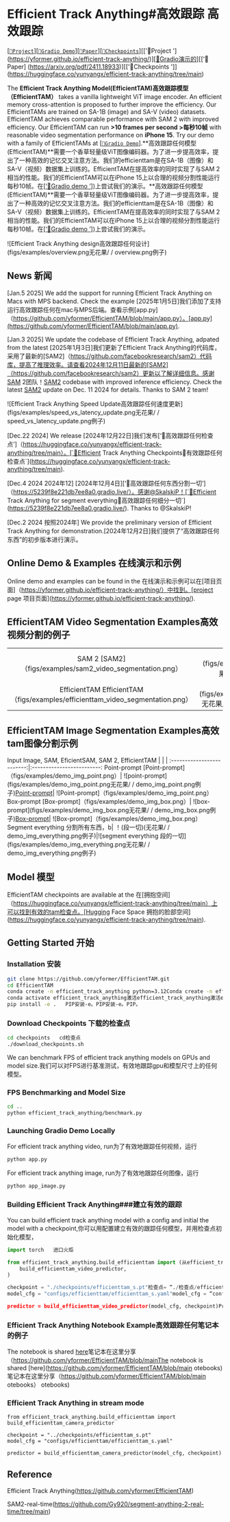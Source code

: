 # Efficient Track Anything#高效跟踪   高效跟踪
[[`📕Project`](https://yformer.github.io/efficient-track-anything/)][[`🤗Gradio Demo`](https://10f00f01361a8328a4.gradio.live)][[`📕Paper`](https://arxiv.org/pdf/2411.18933)][[`🤗Checkpoints`]](https://huggingface.co/yunyangx/efficient-track-anything/tree/main)[['📕Project '] (https://yformer.github.io/efficient-track-anything/)][[🤗Gradio演示的](https://10f00f01361a8328a4.gradio.live)][[‘📕Paper] (https://arxiv.org/pdf/2411.18933)][['🤗Checkpoints ']] (https://huggingface.co/yunyangx/efficient-track-anything/tree/main)

The **Efficient Track Anything Model(EfficientTAM)高效跟踪模型（EfficientTAM）** takes a vanilla lightweight ViT image encoder. An efficient memory cross-attention is proposed to further improve the efficiency. Our EfficientTAMs are trained on SA-1B (image) and SA-V (video) datasets. EfficientTAM achieves comparable performance with SAM 2 with improved efficiency. Our EfficientTAM can run **>10 frames per second   >每秒10帧** with reasonable video segmentation performance on **iPhone 15**. Try our demo with a family of EfficientTAMs at [[`🤗Gradio Demo`](https://10f00f01361a8328a4.gradio.live)].**高效跟踪任何模型(EfficientTAM)**需要一个香草轻量级ViT图像编码器。为了进一步提高效率，提出了一种高效的记忆交叉注意方法。我们的efficienttam是在SA-1B（图像）和SA-V（视频）数据集上训练的。EfficientTAM在提高效率的同时实现了与SAM 2相当的性能。我们的EfficientTAM可以在iPhone 15上以合理的视频分割性能运行每秒10帧。在[[‘🤗Gradio demo ’](https://10f00f01361a8328a4.gradio.live)])上尝试我们的演示。**高效跟踪任何模型(EfficientTAM)**需要一个香草轻量级ViT图像编码器。为了进一步提高效率，提出了一种高效的记忆交叉注意方法。我们的efficienttam是在SA-1B（图像）和SA-V（视频）数据集上训练的。EfficientTAM在提高效率的同时实现了与SAM 2相当的性能。我们的EfficientTAM可以在iPhone 15上以合理的视频分割性能运行每秒10帧。在[[‘🤗Gradio demo ’](https://10f00f01361a8328a4.gradio.live)])上尝试我们的演示。

![Efficient Track Anything design高效跟踪任何设计](figs/examples/overview.png无花果/ / overview.png例子)

## News   新闻
[Jan.5 2025] We add the support for running Efficient Track Anything on Macs with MPS backend. Check the example [2025年1月5日]我们添加了支持运行高效跟踪任何在mac与MPS后端。查看示例[app.py]（https://github.com/yformer/EfficientTAM/blob/main/app.py）。[app.py](https://github.com/yformer/EfficientTAM/blob/main/app.py).

[Jan.3 2025] We update the codebase of Efficient Track Anything, adpated from the latest [2025年1月3日]我们更新了Efficient Track Anything的代码库，采用了最新的[SAM2]（https://github.com/facebookresearch/sam2）代码库，提高了推理效率。请查看2024年12月11日最新的[SAM2]（https://github.com/facebookresearch/sam2）更新以了解详细信息。感谢SAM 2团队！[SAM2](https://github.com/facebookresearch/sam2) codebase with improved inference efficiency. Check the latest [SAM2](https://github.com/facebookresearch/sam2) update on Dec. 11 2024 for details. Thanks to SAM 2 team!

![Efficient Track Anything Speed Update高效跟踪任何速度更新](figs/examples/speed_vs_latency_update.png无花果/ / speed_vs_latency_update.png例子)

[Dec.22 2024] We release [2024年12月22日]我们发布[‘🤗高效跟踪任何检查点’]（https://huggingface.co/yunyangx/efficient-track-anything/tree/main）。[`🤗Efficient Track Anything Checkpoints🤗有效跟踪任何检查点`](https://huggingface.co/yunyangx/efficient-track-anything/tree/main).

[Dec.4 2024   2024年12] [2024年12月4日][‘🤗高效跟踪任何东西分割一切’]（https://5239f8e221db7ee8a0.gradio.live/）。感谢@SkalskiP！[`🤗Efficient Track Anything for segment everything🤗高效跟踪任何细分一切`](https://5239f8e221db7ee8a0.gradio.live/). Thanks to @SkalskiP!

[Dec.2 2024   按照2024年] We provide the preliminary version of Efficient Track Anything for demonstration.[2024年12月2日]我们提供了“高效跟踪任何东西”的初步版本进行演示。

## Online Demo & Examples   在线演示和示例
Online demo and examples can be found in the 在线演示和示例可以在[项目页面]（https://yformer.github.io/efficient-track-anything/）中找到。[project page   项目页面](https://yformer.github.io/efficient-track-anything/).

## EfficientTAM Video Segmentation Examples高效视频分割的例子
  |   |   |
:-------------------------:|:-------------------------:
SAM 2 [SAM2]（figs/examples/sam2_video_segmentation.png）| ![SAM2](figs/examples/sam2_video_segmentation.png无花果/ / sam2_video_segmentation.png例子)
EfficientTAM EfficientTAM （figs/examples/efficienttam_video_segmentation.png）|  ![EfficientTAM](figs/examples/efficienttam_video_segmentation.png无花果/ / efficienttam_video_segmentation.png例子)

## EfficientTAM Image Segmentation Examples高效tam图像分割示例
Input Image, SAM, EficientSAM, SAM 2, EfficientTAM
  |   |   |
:-------------------------:|:-------------------------:
Point-prompt [Point-prompt]（figs/examples/demo_img_point.png）| ![point-prompt](figs/examples/demo_img_point.png无花果/ / demo_img_point.png例子)[Point-prompt](figs/examples/demo_img_point.png)| ![Point-prompt]（figs/examples/demo_img_point.png）
Box-prompt [Box-prompt]（figs/examples/demo_img_box.png）|  ![box-prompt](figs/examples/demo_img_box.png无花果/ / demo_img_box.png例子)[Box-prompt](figs/examples/demo_img_box.png)| ![Box-prompt]（figs/examples/demo_img_box.png）
Segment everything 分割所有东西，b| ！(段一切)(无花果/ / demo_img_everything.png例子)|![segment everything   段的一切](figs/examples/demo_img_everything.png无花果/ / demo_img_everything.png例子)

## Model   模型
EfficientTAM checkpoints are available at the 在[拥抱空间]（https://huggingface.co/yunyangx/efficient-track-anything/tree/main）上可以找到有效的tam检查点。[Hugging Face Space   拥抱的脸部空间](https://huggingface.co/yunyangx/efficient-track-anything/tree/main).

## Getting Started   开始

### Installation   安装

```bash   ”“bash   ”“bash”“bash
git clone https://github.com/yformer/EfficientTAM.git
cd EfficientTAM
conda create -n efficient_track_anything python=3.12Conda create -n efficient_track_anything python=3.12conda create -n efficient_track_anything python=3.12 conda create -n efficient_track_anything python=3.12
conda activate efficient_track_anything激活efficient_track_anything激活efficient_track_anything
pip install -e .   PIP安装-e。PIP安装-e。PIP。
```
### Download Checkpoints   下载的检查点

```bash   ”“bash   ”“bash”“bash“bash”“bash”“bash”“bash”
cd checkpoints   cd检查点
./download_checkpoints.sh
```

We can benchmark FPS of efficient track anything models on GPUs and model size.我们可以对FPS进行基准测试，有效地跟踪gpu和模型尺寸上的任何模型。

### FPS Benchmarking and Model Size

```bash   ”“bash
cd ..
python efficient_track_anything/benchmark.py
```

### Launching Gradio Demo Locally
For efficient track anything video, run为了有效地跟踪任何视频，运行
```
python app.py
```
For efficient track anything image, run为了有效地跟踪任何图像，运行
```
python app_image.py
```


### Building Efficient Track Anything###建立有效的跟踪
You can build efficient track anything model with a config and initial the model with a checkpoint,你可以用配置建立有效的跟踪任何模型，并用检查点初始化模型，
```python   ”“python   ”“python”“python“蟒蛇” “蟒蛇” “蟒蛇” "蟒蛇
import torch   进口火炬

from efficient_track_anything.build_efficienttam import (从efficient_track_anything。Build_efficienttam导入
    build_efficienttam_video_predictor,
)

checkpoint = "./checkpoints/efficienttam_s.pt"检查点= “./检查点/efficienttam_s.pt”
model_cfg = "configs/efficienttam/efficienttam_s.yaml"model_cfg = “configs/efficienttam/efficienttam_s.yaml”model_cfg = "configs/efficienttam/efficienttam_s。yaml"model_cfg = “ configs/efficienttam/efficienttam_s.yaml ”model_cfg = "configs/efficienttam/efficienttam_s。yaml"model_cfg = " configs/efficienttam/efficienttam_s。yaml " model_cfg = "configs/efficienttam/efficienttam_s。yaml"model_cfg = " configs/efficienttam/efficienttam_s。yaml”model_cfg = "configs/efficienttam/efficienttam_s。yaml"model_cfg = " configmodel_cfg = "configs/efficienttam/efficienttam_s。yaml"model_cfg = " configs/efficienttam/efficienttam_s。yaml " model_cfg = "configs/efficienttam/efficienttam_s。yaml"model_cfg = " configs/efficienttam/efficienttam_s。yaml " model_cfg = "configs/efficienttam/efficienttam_s。yaml"model_cfg = " configs/efficienttam/efficienttam_s。yaml " model_cfg = "configs/efficienttam/efficienttam_s。yaml"model_cfg = " configs/efficienttam/efficienttam_s。yaml " model_cfg = "configs/efficienttam/efficienttam_s。yaml"model_cfg = " model_cfg = "configs/efficienttam/efficienttam_s。yaml"model_cfg = " configs/efficienttam/efficienttam_s。yaml " model_cfg = "configs/efficienttam/efficienttam_s。yaml"model_cfg = " configs/efficienttam/efficienttam_s。yaml " model_cfg = "configs/efficienttam/efficienttam_s。yaml"model_cfg = " configs/efficienttam/efficienttam_s。yaml " model_cfg = "configs/efficienttam/efficienttam_s。yaml"model_cfg = " configs/efficienttam/efficienttam_s。yaml " model_cfg = "configs/efficienttam/efficienttam_s。yaml“model_cfg = ”configmodel_cfg = "configs/efficienttam/efficienttam_s。yaml"model_cfg = " configs/efficienttam/efficienttam_s。yaml " model_cfg = "configs/efficienttam/efficienttam_s。yaml"model_cfg = " configs/efficienttam/efficienttam_s。yaml " model_cfg = "configs/efficienttam/efficienttam_s。yaml"model_cfg = " configs/efficienttam/efficienttam_s。yaml " model_cfg = "configs/efficienttam/efficienttam_s。yaml"model_cfg = " configs/efficienttam/efficienttam_s。yaml " model_cfg = "configs/efficienttam/efficienttam_s。yaml"model_cfg = " configmodel_cfg = "configs/efficienttam/efficienttam_s。yaml"model_cfg = " configs/efficienttam/efficienttam_s。yaml " model_cfg = "configs/efficienttam/efficienttam_s。yaml"model_cfg = " configs/efficienttam/efficienttam_s。yaml " model_cfg = "configs/efficienttam/efficienttam_s。yaml"model_cfg = " configs/efficienttam/efficienttam_s。yaml " model_cfg = "configs/efficienttam/efficienttam_s。yaml"model_cfg = " configs/efficienttam/efficienttam_s。yaml " model_cfg = "configs/efficienttam/efficienttam_s。yaml model_cf”configmodel_cfg = "configs/efficienttam/efficienttam_s。yaml"model_cfg = " configs/efficienttam/efficienttam_s。yaml " model_cfg = "configs/efficienttam/efficienttam_s。yaml"model_cfg = " configs/efficienttam/efficienttam_s。yaml " model_cfg = "configs/efficienttam/efficienttam_s。yaml"model_cfg = " configs/efficienttam/efficienttam_s。yaml " model_cfg = "configs/efficienttam/efficienttam_s。yaml"model_cfg = " configs/efficienttam/efficienttam_s。yaml " model_cfg = "configs/efficienttam/efficienttam_s。yaml"model_cfg = " configmodel_cfg = "configs/efficienttam/efficienttam_s。yaml"model_cfg = " configs/efficienttam/efficienttam_s。yaml " model_cfg = "configs/efficienttam/efficienttam_s。yaml"model_cfg = " configs/efficienttam/efficienttam_s。yaml " model_cfg = "configs/efficienttam/efficienttam_s。yaml"model_cfg = " configs/efficienttam/efficienttam_s。yaml " model_cfg = "configs/efficienttam/efficienttam_s。yaml"model_cfg = " configs/efficienttam/efficienttam_s。yaml " model_cfg = "configs/efficienttam/efficienttam_s。yaml"mog = " configmodel_cfg = "configs/efficienttam/efficienttam_s。yaml"model_cfg = " configs/efficienttam/efficienttam_s。yaml " model_cfg = "configs/efficienttam/efficienttam_s。yaml"model_cfg = " configs/efficienttam/efficienttam_s。yaml " model_cfg = "configs/efficienttam/efficienttam_s。yaml"model_cfg = " configs/efficienttam/efficienttam_s。yaml " model_cfg = "configs/efficienttam/efficienttam_s。yaml"model_cfg = " configs/efficienttam/efficienttam_s。yaml " model_cfg = "configs/efficienttam/efficienttam_s。yaml mo”del_cfg = " configmodel_cfg = "configs/efficienttam/efficienttam_s。yaml"model_cfg = " configs/efficienttam/efficienttam_s。yaml " model_cfg = "configs/efficienttam/efficienttam_s。yaml"model_cfg = " configs/efficienttam/efficienttam_s。yaml " model_cfg = "configs/efficienttam/efficienttam_s。yaml"model_cfg = " configs/efficienttam/efficienttam_s。yaml " model_cfg = "configs/efficienttam/efficienttam_s。yaml"model_cfg = " configs/efficienttam/efficienttam_s。yaml " model_cfg = "configs/efficienttam/efficienttam_s。那里del_cfg = " configmodel_cfg = "configs/efficienttam/efficienttam_s。yaml"model_cfg = " configs/efficienttam/efficienttam_s。yaml " model_cfg = "configs/efficienttam/efficienttam_s。yaml"model_cfg = " configs/efficienttam/efficienttam_s。yaml " model_cfg = "configs/efficienttam/efficienttam_s。yaml"model_cfg = " configs/efficienttam/efficienttam_s。yaml " model_cfg = "configs/efficienttam/efficienttam_s。yaml"model_cfg = " configs/efficienttam/efficienttam_s。yaml " model_cfg = "configs/efficienttam/efficienttam_s。yaml"model_cfg = " configmodel_cfg = "configs/efficienttam/efficienttam_s。yaml"model_cfg = " configs/efficienttam/efficienttam_s。yaml " model_cfg = "configs/efficienttam/efficienttam_s。yaml"model_cfg = " configs/efficienttam/efficienttam_s。yaml " model_cfg = "configs/efficienttam/efficienttam_s。yaml"model_cfg = " configs/efficienttam/efficienttam_s。yaml " model_cfg = "configs/efficienttam/efficienttam_s。yaml"model_cfg = " configs/efficienttam/efficienttam_s。yaml " model_cfg = "configs/efficienttam/efficienttamam_s。yaml"model_cfg = " configmodel_cfg = "configs/efficienttam/efficienttam_s。yaml"model_cfg = " configs/efficienttam/efficienttam_s。yaml " model_cfg = "configs/efficienttam/efficienttam_s。yaml"model_cfg = " configs/efficienttam/efficienttam_s。yaml " model_cfg = "configs/efficienttam/efficienttam_s。yaml"model_cfg = " configs/efficienttam/efficienttam_s。yaml " model_cfg = "configs/efficienttam/efficienttam_s。yaml"model_cfg = " configs/efficienttam/efficienttam_s。yaml " model_cfg = "configs/ efficientam /effil"model_cfg = " configmodel_cfg = "configs/efficienttam/efficienttam_s。yaml"model_cfg = " configs/efficienttam/efficienttam_s。yaml " model_cfg = "configs/efficienttam/efficienttam_s。yaml"model_cfg = " configs/efficienttam/efficienttam_s。yaml " model_cfg = "configs/efficienttam/efficienttam_s。yaml"model_cfg = " configs/efficienttam/efficienttam_s。yaml " model_cfg = "configs/efficienttam/efficienttam_s。yaml"model_cfg = " configs/efficienttam/efficienttam_s。yaml " model_cfg = "configs/ efficientam /efficientam_s。yaml"model_cfg = " configmodel_cfg = "configs/efficienttam/efficienttam_s。yaml"model_cfg = " configs/efficienttam/efficienttam_s。yaml " model_cfg = "configs/efficienttam/efficienttam_s。yaml"model_cfg = " configs/efficienttam/efficienttam_s。yaml " model_cfg = "configs/efficienttam/efficienttam_s。yaml"model_cfg = " configs/efficienttam/efficienttam_s。yaml " model_cfg = "configs/efficienttam/efficienttam_s。yaml"model_cfg = " configs/efficienttam/efficienttam_s。yaml " model_cfg = "configs/efficienttam/efficienttam_s。yaml"model_cfg = " configmodel_cfg = "configs/efficienttam/efficienttam_s。yaml"model_cfg = " configs/efficienttam/efficienttam_s。yaml " model_cfg = "configs/efficienttam/efficienttam_s。yaml"model_cfg = " configs/efficienttam/efficienttam_s。yaml " model_cfg = "configs/efficienttam/efficienttam_s。yaml"model_cfg = " configs/efficienttam/efficienttam_s。yaml " model_cfg = "configs/efficienttam/efficienttam_s。yaml"model_cfg = " configs/efficienttam/efficienttam_s。yaml " model_cfg = "configs/efficienttam/efficienttam_s。yaml"model_cfg = " configmodel_cfg = "configs/efficienttam/efficienttam_s。yaml"model_cfg = " configs/efficienttam/efficienttam_s。yaml " model_cfg = "configs/efficienttam/efficienttam_s。yaml"model_cfg = " configs/efficienttam/efficienttam_s。yaml " model_cfg = "configs/efficienttam/efficienttam_s。yaml"model_cfg = " configs/efficienttam/efficienttam_s。yaml " model_cfg = "configs/efficienttam/efficienttam_s。yaml"model_cfg = " configs/efficienttam/efficienttam_s。yaml " model_cfg = "configs/efficienttam/efficienttam_s。yaml"model_cfg = " configs/efficienttam/efficienttam_s。yaml " model_cfg = "configs/efficienttam/efficienttam_s。yaml"model_cfg = " configs/efficienttam/efficienttam_s。yaml " model_cfg = "configs/efficienttam/efficienttam_s。yaml"model_cfg = " configs/efficienttam/efficienttam_s。yaml " model_cfg = "configs/efficienttam/efficienttam_s。yaml"model_cfg = " configs/efficienttam/efficienttam_s。yaml”

predictor = build_efficienttam_video_predictor(model_cfg, checkpoint)Predictor = build_efficienttam_video_predictor（model_cfg，检查点）predictor = build_efficienttam_video_predictor（model_cfg, checkpoint）predictor = build_efficienttam_video_predictor(model_cfg, checkpoint) predictor = build_efficienttam_video_predictor（model_cfg, checkpoint）predictor = build_efficienttam_video_predictor(model_cfg, checkpoint)predictor = build_efficienttam_video_predictor(model_cfg, checkpoint)predictor = build_efficienttam_videopredictor = build_efficienttam_video_predictor（model_cfg, checkpoint）)predictor = build_efficienttam_video_predictor（model_cfg，检查点）predictor = build_efficienttam_video_predictor（model_cfg，检查点）predictor = build_efficienttam_video_predictor（model_cfg，检查点）predictor = build_efficienttam_video_predictor（model_cfg，检查点）predictor = build_efficienttam_video_predictor（model_cfg，检查点）predictor = build_efficienttam_video_predictor（model_cfg，检查点）predictor = build_efficienttam_video_video_predictor(model_cfg, checkpoint)predictor = build_efficienttam_video_predictor（model_cfg, checkpoint）
```

### Efficient Track Anything Notebook Example高效跟踪任何笔记本的例子
The notebook is shared [here](https://github.com/yformer/EfficientTAM/blob/main/notebooks)笔记本在这里分享（https://github.com/yformer/EfficientTAM/blob/mainThe notebook is shared [here](https://github.com/yformer/EfficientTAM/blob/main
otebooks)笔记本在这里分享（https://github.com/yformer/EfficientTAM/blob/main
otebooks）   otebooks)

### Efficient Track Anything in stream mode

```
from efficient_track_anything.build_efficienttam import build_efficienttam_camera_predictor

checkpoint = "../checkpoints/efficienttam_s.pt"
model_cfg = "configs/efficienttam/efficienttam_s.yaml"

predictor = build_efficienttam_camera_predictor(model_cfg, checkpoint)
```

## Reference
Efficient Track Anything(https://github.com/yformer/EfficientTAM)

SAM2-real-time(https://github.com/Gy920/segment-anything-2-real-time/tree/main)
